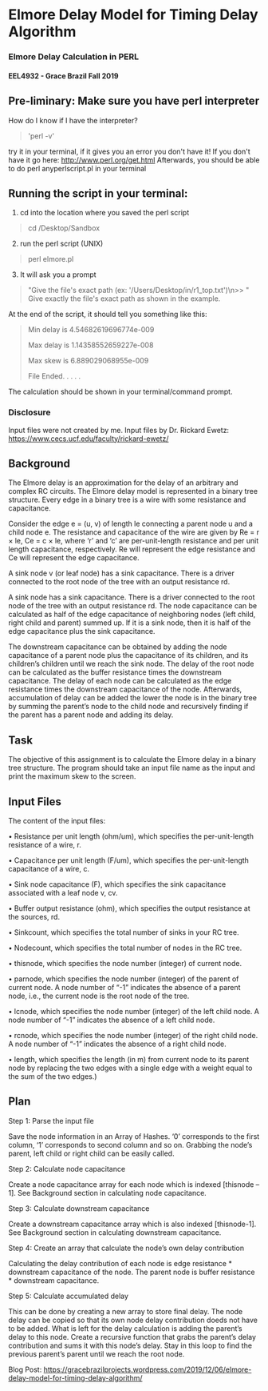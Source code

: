 # Elmore Delay Model for Timing Delay Algorithm
### Elmore Delay Calculation in PERL
#### EEL4932 - Grace Brazil Fall 2019 

## Pre-liminary: Make sure you have perl interpreter ##
How do I know if I have the interpreter?  
>'perl -v' 

try it in your terminal, if it gives you an error you don't have it!
If you don't have it go here: http://www.perl.org/get.html
Afterwards, you should be able to do perl <space> anyperlscript.pl in your terminal


## Running the script in your terminal:
1. cd into the location where you saved the perl script
> cd /Desktop/Sandbox

2. run the perl script (UNIX)
> perl elmore.pl

3. It will ask you a prompt
> "Give the file's exact path (ex: '/Users/Desktop/in/r1_top.txt')\n>> "
Give exactly the file's exact path as shown in the example. 

At the end of the script, it should tell you something like this:
>Min delay is 4.54682619696774e-009
>
>Max delay is 1.14358552659227e-008
>
>Max skew is 6.889029068955e-009
>
>File Ended. . . . .

The calculation should be shown in your terminal/command prompt.

### Disclosure
Input files were not created by me. Input files by Dr. Rickard Ewetz: https://www.cecs.ucf.edu/faculty/rickard-ewetz/

## Background ##
The Elmore delay is an approximation for the delay of an arbitrary and complex RC circuits. The Elmore delay model is represented in a binary tree structure. Every edge in a binary tree is a wire with some resistance and capacitance. 

Consider the edge e = (u, v) of length le connecting a parent node u and a child node e. The resistance and capacitance of the wire are given by Re = r × le, Ce = c × le, where ‘r’ and ‘c’ are per-unit-length resistance and per unit length capacitance, respectively. Re will represent the edge resistance and Ce will represent the edge capacitance.

A sink node v (or leaf node) has a sink capacitance. There is a driver connected to the root node of the tree with an output resistance rd. 

A sink node has a sink capacitance. There is a driver connected to the root node of the tree with an output resistance rd. The node capacitance can be calculated as half of the edge capacitance of neighboring nodes (left child, right child and parent) summed up. If it is a sink node, then it is half of the edge capacitance plus the sink capacitance.

The downstream capacitance can be obtained by adding the node capacitance of a parent node plus the capacitance of its children, and its children’s children until we reach the sink node. The delay of the root node can be calculated as the buffer resistance times the downstream capacitance. The delay of each node can be calculated as the edge resistance times the downstream capacitance of the node. Afterwards, accumulation of delay can be added the lower the node is in the binary tree by summing the parent’s node to the child node and recursively finding if the parent has a parent node and adding its delay.   

## Task ##
The objective of this assignment is to calculate the Elmore delay in a binary tree structure. The program should take an input file name as the input and print the maximum skew to the screen. 

## Input Files ##
The content of the input files:

• Resistance per unit length (ohm/um), which specifies the per-unit-length resistance of a wire, r. 

• Capacitance per unit length (F/um), which specifies the per-unit-length capacitance of a wire, c. 

• Sink node capacitance (F), which specifies the sink capacitance associated with a leaf node v, cv. 

• Buffer output resistance (ohm), which specifies the output resistance at the sources, rd. 

• Sinkcount, which specifies the total number of sinks in your RC tree.

• Nodecount, which specifies the total number of nodes in the RC tree. 

• thisnode, which specifies the node number (integer) of current node. 

• parnode, which specifies the node number (integer) of the parent of current node. A node number of “-1” indicates the absence of a parent node, i.e., the current node is the root node of the tree. 

• lcnode, which specifies the node number (integer) of the left child node. A node number of “-1” indicates the absence of a left child node. 

• rcnode, which specifies the node number (integer) of the right child node. A node number of “-1” indicates the absence of a right child node. 

• length, which specifies the length (in m) from current node to its parent node by replacing the two edges with a single edge with a weight equal to the sum of the two edges.)


## Plan ##

Step 1: Parse the input file

Save the node information in an Array of Hashes. ‘0’ corresponds to the first column, ‘1’ corresponds to second column and so on. Grabbing the node’s parent, left child or right child can be easily called.

Step 2: Calculate node capacitance 

Create a node capacitance array for each node which is indexed [thisnode – 1]. See Background section in calculating node capacitance.

Step 3: Calculate downstream capacitance

Create a downstream capacitance array which is also indexed [thisnode-1]. See Background section in calculating downstream capacitance.

Step 4: Create an array that calculate the node’s own delay contribution

Calculating the delay contribution of each node is edge resistance * downstream capacitance of the node. The parent node is buffer resistance * downstream capacitance.

Step 5: Calculate accumulated delay  

This can be done by creating a new array to store final delay. The node delay can be copied so that its own node delay contribution doeds not have to be added. What is left for the delay calculation is adding the parent’s delay to this node. Create a recursive function that grabs the parent’s delay contribution and sums it with this node’s delay. Stay in this loop to find the previous parent’s parent until we reach the root node. 

Blog Post: https://gracebrazilprojects.wordpress.com/2019/12/06/elmore-delay-model-for-timing-delay-algorithm/

